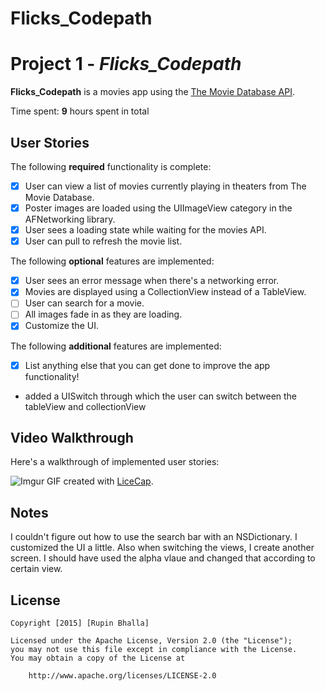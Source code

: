 # Flicks_Codepath
# Project 1 - *Flicks_Codepath*

**Flicks_Codepath** is a movies app using the [The Movie Database API](http://docs.themoviedb.apiary.io/#).

Time spent: **9** hours spent in total

## User Stories

The following **required** functionality is complete:

- [x] User can view a list of movies currently playing in theaters from The Movie Database.
- [x] Poster images are loaded using the UIImageView category in the AFNetworking library.
- [x] User sees a loading state while waiting for the movies API.
- [x] User can pull to refresh the movie list.

The following **optional** features are implemented:

- [x] User sees an error message when there's a networking error.
- [x] Movies are displayed using a CollectionView instead of a TableView.
- [ ] User can search for a movie.
- [ ] All images fade in as they are loading.
- [x] Customize the UI.

The following **additional** features are implemented:

- [x] List anything else that you can get done to improve the app functionality!
- added a UISwitch through which the user can switch between the tableView and collectionView

## Video Walkthrough 

Here's a walkthrough of implemented user stories:

![Imgur](http://i.imgur.com/IyxqPwA.gif)
GIF created with [LiceCap](http://www.cockos.com/licecap/).

## Notes

I couldn't figure out how to use the search bar with an NSDictionary.
I customized the UI a little.
Also when switching the views, I create another screen. I should have used the alpha vlaue and changed that 
according to certain view.


## License

    Copyright [2015] [Rupin Bhalla]

    Licensed under the Apache License, Version 2.0 (the "License");
    you may not use this file except in compliance with the License.
    You may obtain a copy of the License at

        http://www.apache.org/licenses/LICENSE-2.0
